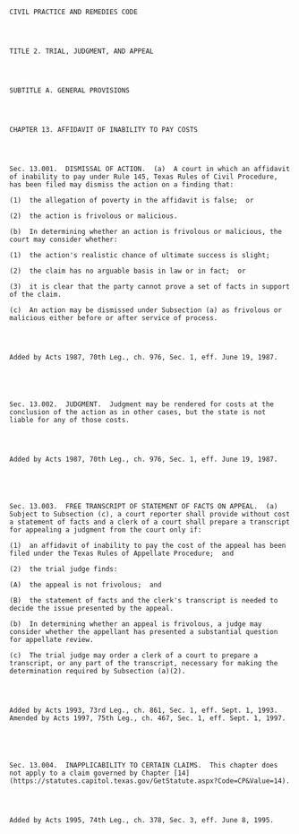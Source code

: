 ﻿
    
    
    	
    					
    
    
    CIVIL PRACTICE AND REMEDIES CODE
    
      
    
    
    TITLE 2. TRIAL, JUDGMENT, AND APPEAL
    
      
    
    
    SUBTITLE A. GENERAL PROVISIONS
    
      
    
    
    CHAPTER 13. AFFIDAVIT OF INABILITY TO PAY COSTS
    
      
    
    
    Sec. 13.001.  DISMISSAL OF ACTION.  (a)  A court in which an affidavit of inability to pay under Rule 145, Texas Rules of Civil Procedure, has been filed may dismiss the action on a finding that:
    
    (1)  the allegation of poverty in the affidavit is false;  or
    
    (2)  the action is frivolous or malicious.
    
    (b)  In determining whether an action is frivolous or malicious, the court may consider whether:
    
    (1)  the action's realistic chance of ultimate success is slight;
    
    (2)  the claim has no arguable basis in law or in fact;  or
    
    (3)  it is clear that the party cannot prove a set of facts in support of the claim.
    
    (c)  An action may be dismissed under Subsection (a) as frivolous or malicious either before or after service of process.
    
    
    
    
    Added by Acts 1987, 70th Leg., ch. 976, Sec. 1, eff. June 19, 1987.
    
    
    
    
    
    Sec. 13.002.  JUDGMENT.  Judgment may be rendered for costs at the conclusion of the action as in other cases, but the state is not liable for any of those costs.
    
    
    
    
    Added by Acts 1987, 70th Leg., ch. 976, Sec. 1, eff. June 19, 1987.
    
    
    
    
    
    Sec. 13.003.  FREE TRANSCRIPT OF STATEMENT OF FACTS ON APPEAL.  (a)  Subject to Subsection (c), a court reporter shall provide without cost a statement of facts and a clerk of a court shall prepare a transcript for appealing a judgment from the court only if:
    
    (1)  an affidavit of inability to pay the cost of the appeal has been filed under the Texas Rules of Appellate Procedure;  and
    
    (2)  the trial judge finds:
    
    (A)  the appeal is not frivolous;  and
    
    (B)  the statement of facts and the clerk's transcript is needed to decide the issue presented by the appeal.
    
    (b)  In determining whether an appeal is frivolous, a judge may consider whether the appellant has presented a substantial question for appellate review.
    
    (c)  The trial judge may order a clerk of a court to prepare a transcript, or any part of the transcript, necessary for making the determination required by Subsection (a)(2).
    
    
    
    
    Added by Acts 1993, 73rd Leg., ch. 861, Sec. 1, eff. Sept. 1, 1993.  Amended by Acts 1997, 75th Leg., ch. 467, Sec. 1, eff. Sept. 1, 1997.
    
    
    
    
    
    Sec. 13.004.  INAPPLICABILITY TO CERTAIN CLAIMS.  This chapter does not apply to a claim governed by Chapter [14](https://statutes.capitol.texas.gov/GetStatute.aspx?Code=CP&Value=14).
    
    
    
    
    Added by Acts 1995, 74th Leg., ch. 378, Sec. 3, eff. June 8, 1995.
    
    
    
    
    				
